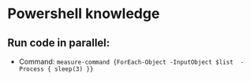 # Powershell knowledge
## Run code in parallel:
  - Command: `measure-command {ForEach-Object -InputObject $list  -Process { sleep(3) }}`
